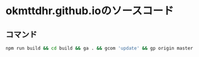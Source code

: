# okmttdhr.github.ioのソースコード

## コマンド


```bash
npm run build && cd build && ga . && gcom 'update' && gp origin master
```
